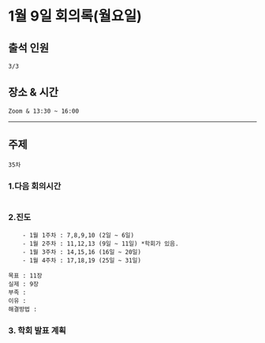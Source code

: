 # **1월 9일 회의록(월요일)**

## **출석 인원**
```
3/3
```

## **장소 & 시간**
```
Zoom & 13:30 ~ 16:00
```
---
## **주제**
```
35차
```

### **1.다음 회의시간**
```
```
### **2.진도**
```
    - 1월 1주차 : 7,8,9,10 (2일 ~ 6일)
    - 1월 2주차 : 11,12,13 (9일 ~ 11일) *학회가 있음.
    - 1월 3주차 : 14,15,16 (16일 ~ 20일)
    - 1월 4주차 : 17,18,19 (25일 ~ 31일)
```
```
목표 : 11장
실제 : 9장
부족 : 
이유 : 
해결방법 : 
```

### **3. 학회 발표 계획**
```
```